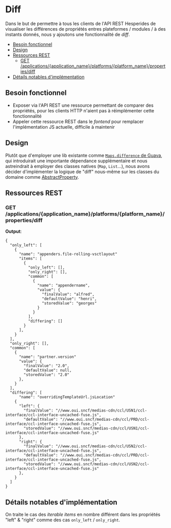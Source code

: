 # Diff

Dans le but de permettre à tous les clients de l'API REST Hesperides de visualiser
les différences de propriétés entres plateformes / modules / à des instants donnés,
nous y ajoutons une fonctionnalité de _diff_.

<!-- Pour mettre à jour ce sommaire: 
    markdown-toc --indent "    " -i diff.md
-->

<!-- toc -->

- [Besoin fonctionnel](#besoin-fonctionnel)
- [Design](#design)
- [Ressources REST](#ressources-rest)
    * [GET /applications/{application_name}/platforms/{platform_name}/properties/diff](#get-applicationsapplication_nameplatformsplatform_namepropertiesdiff)
- [Détails notables d'implémentation](#details-notables-dimplementation)

<!-- tocstop -->

## Besoin fonctionnel

- Exposer via l'API REST une ressource permettant de comparer des propriétés, pour les clients HTTP n'aient pas à réimplémenter cette fonctionnalité
- Appeler cette ressource REST dans le _fontend_ pour remplacer l'implémentation JS actuelle, difficile à maintenir


## Design

Plutôt que d'employer une lib existante comme [`Maps.difference` de Guava](https://guava.dev/releases/23.0/api/docs/com/google/common/collect/Maps.html#difference-java.util.Map-java.util.Map-),
qui introduirait une importante dépendance supplémentaire et nous astreindrait à employer des classes natives (`Map`, `List`...),
nous avons décider d'implémenter la logique de "diff" nous-même sur les classes du domaine comme [AbstractProperty](https://github.com/voyages-sncf-technologies/hesperides/blob/access-control/core/domain/src/main/java/org/hesperides/core/domain/templatecontainers/entities/AbstractProperty.java).


## Ressources REST

### GET /applications/{application_name}/platforms/{platform_name}/properties/diff
**Output**:
```
{
  "only_left": [
    {
      "name": "appenders.file-rolling-vsctlayout"
      "items": [
        {
          "only_left": [],
          "only_right": [],
          "common": [
            {
              "name": "appendername",
              "value": {
                "finalValue": "alfred",
                "defaultValue": "henri",
                "storedValue": "georges"
              }
            }
          ],
          "differing": []
        }
      ],
    }
  ],
  "only_right": [],
  "common": [
    {
      "name": "partner.version"
      "value": {
        "finalValue": "2.0",
        "defaultValue": null,
        "storedValue": "2.0"
      },
    }
  ],
  "differing": [
      "name": "overridingTemplateUrl.jsLocation"
    {
      "left": {
        "finalValue": "//www.oui.sncf/medias-cdn/ccl/USN1/ccl-interface/ccl-interface-uncached-fuse.js",
        "defaultValue": "//www.oui.sncf/medias-cdn/ccl/PRD/ccl-interface/ccl-interface-uncached-fuse.js",
        "storedValue": "//www.oui.sncf/medias-cdn/ccl/USN1/ccl-interface/ccl-interface-uncached-fuse.js"
      },
      "right": {
        "finalValue": "//www.oui.sncf/medias-cdn/ccl/USN2/ccl-interface/ccl-interface-uncached-fuse.js",
        "defaultValue": "//www.oui.sncf/medias-cdn/ccl/PRD/ccl-interface/ccl-interface-uncached-fuse.js",
        "storedValue": "//www.oui.sncf/medias-cdn/ccl/USN2/ccl-interface/ccl-interface-uncached-fuse.js"
      },
    }
  ]
}
```


## Détails notables d'implémentation

On traite le cas des _iterable items_ en nombre différent dans les propriétés "left" & "right"
comme des cas `only_left` / `only_right`.
